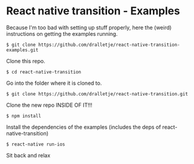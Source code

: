 # React native transition - Examples

Because I'm too bad with setting up stuff properly,
here the (weird) instructions on getting the examples running.

```
$ git clone https://github.com/dralletje/react-native-transition-examples.git
```
Clone this repo.

```
$ cd react-native-transition
```
Go into the folder where it is cloned to.

```
$ git clone https://github.com/dralletje/react-native-transition.git
```
Clone the new repo INSIDE OF IT!!!

```
$ npm install
```
Install the dependencies of the examples (includes the deps of react-native-transition)

```
$ react-native run-ios
```
Sit back and relax
